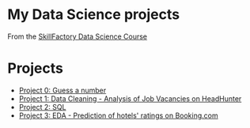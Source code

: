# My Data Science projects

From the [SkillFactory Data Science Course](https://skillfactory.ru/data-science-specialization)

# Projects

* [Project 0: Guess a number](https://github.com/AlinaBekmukha/sf_data_science/tree/main/project_0)
* [Project 1: Data Cleaning - Analysis of Job Vacancies on HeadHunter](https://github.com/AlinaBekmukha/sf_data_science/tree/main/project_1)
* [Project 2: SQL](https://github.com/AlinaBekmukha/My_homeworks_data_science/tree/main/project_2)
* [Project 3: EDA - Prediction of hotels' ratings on Booking.com](https://github.com/AlinaBekmukha/My_homeworks_data_science/tree/main/project_3_EDA_1st%20Kaggle%20competition)

